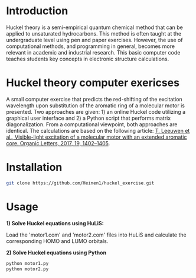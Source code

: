 Introduction
============
Huckel theory is a semi-empirical quantum chemical method that can be applied to unsaturated hydrocarbons. This method is often taught at the undergraduate level using pen and paper exercises. However, the use of computational methods, and programming in general, becomes more relevant in academic and industrial research. This basic computer code teaches students key concepts in electronic structure calculations.

Huckel theory computer exericses
============
A small computer exercise that predicts the red-shifting of the excitation wavelength upon substitution of the aromatic ring of a molecular motor is presented. Two approaches are given: 1) an online Huckel code utilizing a graphical user interface and 2) a Python script that performs matrix diagonalization. From a computational viewpoint, both approaches are identical. The calculations are based on the following article: [T. Leeuwen et al., Visible-light excitation of a molecular motor with an extended aromatic core. Organic Letters, 2017, 19, 1402–1405](https://pubs.acs.org/doi/abs/10.1021/acs.orglett.7b00317). 

Installation
============
```bash
git clone https://github.com/Heinen1/huckel_exercise.git
```

Usage
=====
**1) Solve Huckel equations using HuLiS:**

Load the 'motor1.com' and 'motor2.com' files into HuLiS and calculate the corresponding HOMO and LUMO orbitals.

**2) Solve Huckel equations using Python**
```bash
python motor1.py
python motor2.py
```




